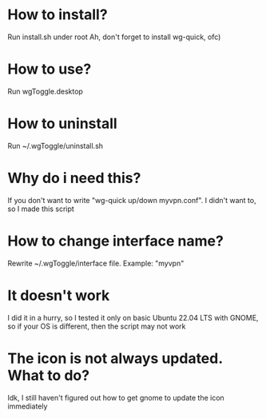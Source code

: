 # How to install?

Run install.sh under root
Ah, don't forget to install wg-quick, ofc)

# How to use?

Run wgToggle.desktop

# How to uninstall

Run ~/.wgToggle/uninstall.sh

# Why do i need this?

If you don't want to write "wg-quick up/down myvpn.conf".
I didn't want to, so I made this script

# How to change interface name?

Rewrite ~/.wgToggle/interface file. Example: "myvpn"

# It doesn't work

I did it in a hurry, so I tested it only on basic Ubuntu 22.04 LTS with GNOME, so if your OS is different, then the script may not work

# The icon is not always updated. What to do?

Idk, I still haven't figured out how to get gnome to update the icon immediately

